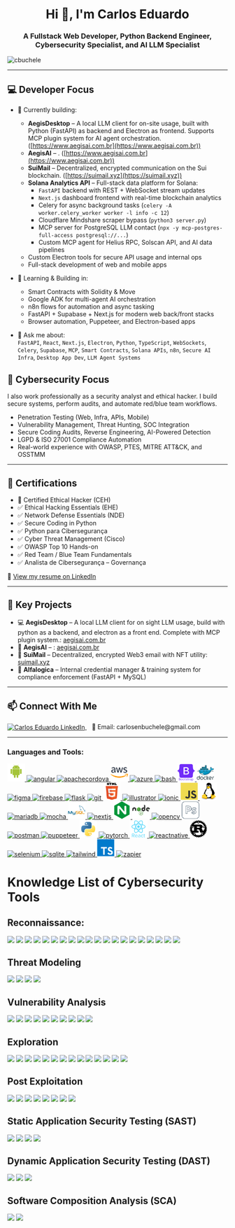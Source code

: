 <h1 align="center">Hi 👋, I'm Carlos Eduardo</h1>
<h3 align="center">A Fullstack Web Developer, Python Backend Engineer, Cybersecurity Specialist, and AI LLM Specialist</h3>

<p align="left">
  <img src="https://komarev.com/ghpvc/?username=cbuchele&label=Profile%20views&color=0e75b6&style=flat" alt="cbuchele" />
</p>

---

## 💻 Developer Focus

- 🔭 Currently building:
  - **AegisDesktop** – A local LLM client for on-site usage, built with Python (FastAPI) as backend and Electron as frontend. Supports MCP plugin system for AI agent orchestration. ([https://www.aegisai.com.br](https://www.aegisai.com.br))
  - **AegisAI** – . ([https://www.aegisai.com.br](https://www.aegisai.com.br))
  - **SuiMail** – Decentralized, encrypted communication on the Sui blockchain. ([https://suimail.xyz](https://suimail.xyz))
  - **Solana Analytics API** – Full-stack data platform for Solana:
    - `FastAPI` backend with REST + WebSocket stream updates
    - `Next.js` dashboard frontend with real-time blockchain analytics
    - Celery for async background tasks (`celery -A worker.celery_worker worker -l info -c 12`)
    - Cloudflare Mindshare scraper bypass (`python3 server.py`)
    - MCP server for PostgreSQL LLM contact (`npx -y mcp-postgres-full-access postgresql://...`)
    - Custom MCP agent for Helius RPC, Solscan API, and AI data pipelines
  - Custom Electron tools for secure API usage and internal ops
  - Full-stack development of web and mobile apps

- 🌱 Learning & Building in:
  - Smart Contracts with Solidity & Move
  - Google ADK for multi-agent AI orchestration
  - n8n flows for automation and async tasking
  - FastAPI + Supabase + Next.js for modern web back/front stacks
  - Browser automation, Puppeteer, and Electron-based apps

- 💬 Ask me about:  
  `FastAPI`, `React`, `Next.js`, `Electron`, `Python`, `TypeScript`, `WebSockets`, `Celery`, `Supabase`, `MCP`, `Smart Contracts`, `Solana APIs`, `n8n`, `Secure AI Infra`, `Desktop App Dev`, `LLM Agent Systems`


## 🔐 Cybersecurity Focus

I also work professionally as a security analyst and ethical hacker. I build secure systems, perform audits, and automate red/blue team workflows.

- Penetration Testing (Web, Infra, APIs, Mobile)
- Vulnerability Management, Threat Hunting, SOC Integration
- Secure Coding Audits, Reverse Engineering, AI-Powered Detection
- LGPD & ISO 27001 Compliance Automation
- Real-world experience with OWASP, PTES, MITRE ATT&CK, and OSSTMM

---

## 📜 Certifications

- 🏅 Certified Ethical Hacker (CEH)
- ✅ Ethical Hacking Essentials (EHE)
- ✅ Network Defense Essentials (NDE)
- ✅ Secure Coding in Python
- ✅ Python para Cibersegurança
- ✅ Cyber Threat Management (Cisco)
- ✅ OWASP Top 10 Hands-on
- ✅ Red Team / Blue Team Fundamentals
- ✅ Analista de Cibersegurança – Governança

📄 [View my resume on LinkedIn](https://www.linkedin.com/in/carlos-e-041075181/)

---

## 🚀 Key Projects
- 💻 **AegisDesktop** – A local LLM client for on sight LLM usage, build with python as a backend, and electron as a front end. Complete with MCP plugin system.: [aegisai.com.br](https://aegisai.com.br)  
- 🔐 **AegisAI** – : [aegisai.com.br](https://aegisai.com.br)  
- 💬 **SuiMail** – Decentralized, encrypted Web3 email with NFT utility: [suimail.xyz](https://suimail.xyz)  
- 🧠 **Alfalogica** – Internal credential manager & training system for compliance enforcement (FastAPI + MySQL)

---

## 📫 Connect With Me

<a href="https://linkedin.com/in/carlos-e-041075181" target="blank">
  <img align="center" src="https://raw.githubusercontent.com/rahuldkjain/github-profile-readme-generator/master/src/images/icons/Social/linked-in-alt.svg" alt="Carlos Eduardo LinkedIn" height="30" width="40" />
</a>
&nbsp;&nbsp;&nbsp;📧 Email: carlosenbuchele@gmail.com

---
<h3 align="left">Languages and Tools:</h3>
<p align="left"> <a href="https://developer.android.com" target="_blank" rel="noreferrer"> <img src="https://raw.githubusercontent.com/devicons/devicon/master/icons/android/android-original-wordmark.svg" alt="android" width="40" height="40"/> </a> <a href="https://angular.io" target="_blank" rel="noreferrer"> <img src="https://angular.io/assets/images/logos/angular/angular.svg" alt="angular" width="40" height="40"/> </a> <a href="https://cordova.apache.org/" target="_blank" rel="noreferrer"> <img src="https://www.vectorlogo.zone/logos/apache_cordova/apache_cordova-icon.svg" alt="apachecordova" width="40" height="40"/> </a> <a href="https://aws.amazon.com" target="_blank" rel="noreferrer"> <img src="https://raw.githubusercontent.com/devicons/devicon/master/icons/amazonwebservices/amazonwebservices-original-wordmark.svg" alt="aws" width="40" height="40"/> </a> <a href="https://azure.microsoft.com/en-in/" target="_blank" rel="noreferrer"> <img src="https://www.vectorlogo.zone/logos/microsoft_azure/microsoft_azure-icon.svg" alt="azure" width="40" height="40"/> </a> <a href="https://www.gnu.org/software/bash/" target="_blank" rel="noreferrer"> <img src="https://www.vectorlogo.zone/logos/gnu_bash/gnu_bash-icon.svg" alt="bash" width="40" height="40"/> </a> <a href="https://getbootstrap.com" target="_blank" rel="noreferrer"> <img src="https://raw.githubusercontent.com/devicons/devicon/master/icons/bootstrap/bootstrap-plain-wordmark.svg" alt="bootstrap" width="40" height="40"/> </a> <a href="https://www.docker.com/" target="_blank" rel="noreferrer"> <img src="https://raw.githubusercontent.com/devicons/devicon/master/icons/docker/docker-original-wordmark.svg" alt="docker" width="40" height="40"/> </a> <a href="https://www.figma.com/" target="_blank" rel="noreferrer"> <img src="https://www.vectorlogo.zone/logos/figma/figma-icon.svg" alt="figma" width="40" height="40"/> </a> <a href="https://firebase.google.com/" target="_blank" rel="noreferrer"> <img src="https://www.vectorlogo.zone/logos/firebase/firebase-icon.svg" alt="firebase" width="40" height="40"/> </a> <a href="https://flask.palletsprojects.com/" target="_blank" rel="noreferrer"> <img src="https://www.vectorlogo.zone/logos/pocoo_flask/pocoo_flask-icon.svg" alt="flask" width="40" height="40"/> </a> <a href="https://git-scm.com/" target="_blank" rel="noreferrer"> <img src="https://www.vectorlogo.zone/logos/git-scm/git-scm-icon.svg" alt="git" width="40" height="40"/> </a> <a href="https://www.w3.org/html/" target="_blank" rel="noreferrer"> <img src="https://raw.githubusercontent.com/devicons/devicon/master/icons/html5/html5-original-wordmark.svg" alt="html5" width="40" height="40"/> </a> <a href="https://www.adobe.com/in/products/illustrator.html" target="_blank" rel="noreferrer"> <img src="https://www.vectorlogo.zone/logos/adobe_illustrator/adobe_illustrator-icon.svg" alt="illustrator" width="40" height="40"/> </a> <a href="https://ionicframework.com" target="_blank" rel="noreferrer"> <img src="https://upload.wikimedia.org/wikipedia/commons/d/d1/Ionic_Logo.svg" alt="ionic" width="40" height="40"/> </a> <a href="https://developer.mozilla.org/en-US/docs/Web/JavaScript" target="_blank" rel="noreferrer"> <img src="https://raw.githubusercontent.com/devicons/devicon/master/icons/javascript/javascript-original.svg" alt="javascript" width="40" height="40"/> </a> <a href="https://www.linux.org/" target="_blank" rel="noreferrer"> <img src="https://raw.githubusercontent.com/devicons/devicon/master/icons/linux/linux-original.svg" alt="linux" width="40" height="40"/> </a> <a href="https://mariadb.org/" target="_blank" rel="noreferrer"> <img src="https://www.vectorlogo.zone/logos/mariadb/mariadb-icon.svg" alt="mariadb" width="40" height="40"/> </a> <a href="https://mochajs.org" target="_blank" rel="noreferrer"> <img src="https://www.vectorlogo.zone/logos/mochajs/mochajs-icon.svg" alt="mocha" width="40" height="40"/> </a> <a href="https://www.mysql.com/" target="_blank" rel="noreferrer"> <img src="https://raw.githubusercontent.com/devicons/devicon/master/icons/mysql/mysql-original-wordmark.svg" alt="mysql" width="40" height="40"/> </a> <a href="https://nextjs.org/" target="_blank" rel="noreferrer"> <img src="https://cdn.worldvectorlogo.com/logos/nextjs-2.svg" alt="nextjs" width="40" height="40"/> </a> <a href="https://www.nginx.com" target="_blank" rel="noreferrer"> <img src="https://raw.githubusercontent.com/devicons/devicon/master/icons/nginx/nginx-original.svg" alt="nginx" width="40" height="40"/> </a> <a href="https://nodejs.org" target="_blank" rel="noreferrer"> <img src="https://raw.githubusercontent.com/devicons/devicon/master/icons/nodejs/nodejs-original-wordmark.svg" alt="nodejs" width="40" height="40"/> </a> <a href="https://opencv.org/" target="_blank" rel="noreferrer"> <img src="https://www.vectorlogo.zone/logos/opencv/opencv-icon.svg" alt="opencv" width="40" height="40"/> </a> <a href="https://www.photoshop.com/en" target="_blank" rel="noreferrer"> <img src="https://raw.githubusercontent.com/devicons/devicon/master/icons/photoshop/photoshop-line.svg" alt="photoshop" width="40" height="40"/> </a> <a href="https://postman.com" target="_blank" rel="noreferrer"> <img src="https://www.vectorlogo.zone/logos/getpostman/getpostman-icon.svg" alt="postman" width="40" height="40"/> </a> <a href="https://github.com/puppeteer/puppeteer" target="_blank" rel="noreferrer"> <img src="https://www.vectorlogo.zone/logos/pptrdev/pptrdev-official.svg" alt="puppeteer" width="40" height="40"/> </a> <a href="https://www.python.org" target="_blank" rel="noreferrer"> <img src="https://raw.githubusercontent.com/devicons/devicon/master/icons/python/python-original.svg" alt="python" width="40" height="40"/> </a> <a href="https://pytorch.org/" target="_blank" rel="noreferrer"> <img src="https://www.vectorlogo.zone/logos/pytorch/pytorch-icon.svg" alt="pytorch" width="40" height="40"/> </a> <a href="https://reactjs.org/" target="_blank" rel="noreferrer"> <img src="https://raw.githubusercontent.com/devicons/devicon/master/icons/react/react-original-wordmark.svg" alt="react" width="40" height="40"/> </a> <a href="https://reactnative.dev/" target="_blank" rel="noreferrer"> <img src="https://reactnative.dev/img/header_logo.svg" alt="reactnative" width="40" height="40"/> </a> <a href="https://www.rust-lang.org" target="_blank" rel="noreferrer"> <img src="https://raw.githubusercontent.com/devicons/devicon/master/icons/rust/rust-plain.svg" alt="rust" width="40" height="40"/> </a> <a href="https://www.selenium.dev" target="_blank" rel="noreferrer"> <img src="https://raw.githubusercontent.com/detain/svg-logos/780f25886640cef088af994181646db2f6b1a3f8/svg/selenium-logo.svg" alt="selenium" width="40" height="40"/> </a> <a href="https://www.sqlite.org/" target="_blank" rel="noreferrer"> <img src="https://www.vectorlogo.zone/logos/sqlite/sqlite-icon.svg" alt="sqlite" width="40" height="40"/> </a> <a href="https://tailwindcss.com/" target="_blank" rel="noreferrer"> <img src="https://www.vectorlogo.zone/logos/tailwindcss/tailwindcss-icon.svg" alt="tailwind" width="40" height="40"/> </a> <a href="https://www.typescriptlang.org/" target="_blank" rel="noreferrer"> <img src="https://raw.githubusercontent.com/devicons/devicon/master/icons/typescript/typescript-original.svg" alt="typescript" width="40" height="40"/> </a> <a href="https://zapier.com" target="_blank" rel="noreferrer"> <img src="https://www.vectorlogo.zone/logos/zapier/zapier-icon.svg" alt="zapier" width="40" height="40"/> </a> </p>


# Knowledge List of Cybersecurity Tools
## Reconnaissance:

<div>
    <img src="https://img.shields.io/badge/-Nmap-E95645?style=for-the-badge&logo=Nmap&logoColor=white" />
    <img src="https://img.shields.io/badge/-Recon--ng-EF5350?style=for-the-badge&logo=Recon-ng&logoColor=white" />
    <img src="https://img.shields.io/badge/-theHarvester-4CAF50?style=for-the-badge&logo=&logoColor=white" />
    <img src="https://img.shields.io/badge/-Shodan-FF5722?style=for-the-badge&logo=Shodan&logoColor=white" />
    <img src="https://img.shields.io/badge/-Google_dorks-4285F4?style=for-the-badge&logo=Google&logoColor=white" />
    <img src="https://img.shields.io/badge/-Amass-9932CC?style=for-the-badge&logo=&logoColor=white" />
    <img src="https://img.shields.io/badge/-SpiderFoot-009688?style=for-the-badge&logo=&logoColor=white" />
    <img src="https://img.shields.io/badge/-Sublist3r-FFA500?style=for-the-badge&logo=&logoColor=white" />
    <img src="https://img.shields.io/badge/-Censys-FF69B4?style=for-the-badge&logo=&logoColor=white" />
    <img src="https://img.shields.io/badge/-FOCA-4B0082?style=for-the-badge&logo=&logoColor=white" />
    <img src="https://img.shields.io/badge/-Maltego-00BFFF?style=for-the-badge&logo=&logoColor=white" />
    <img src="https://img.shields.io/badge/-hping-800080?style=for-the-badge&logo=&logoColor=white" />
    <img src="https://img.shields.io/badge/-EyeWitness-4682B4?style=for-the-badge&logo=&logoColor=white" />
    <img src="https://img.shields.io/badge/-Netcat-FF1493?style=for-the-badge&logo=&logoColor=white" />
    <img src="https://img.shields.io/badge/-Wireshark-1679A7?style=for-the-badge&logo=&logoColor=white" />
    <img src="https://img.shields.io/badge/-Burp_Suite-FF6347?style=for-the-badge&logo=Burp%20Suite&logoColor=white" />
    <img src="https://img.shields.io/badge/-OWASP_ZAP-2F4F4F?style=for-the-badge&logo=&logoColor=white" />
    <img src="https://img.shields.io/badge/-Masscan-008080?style=for-the-badge&logo=&logoColor=white" />
    <img src="https://img.shields.io/badge/-Dmitry-FFD700?style=for-the-badge&logo=&logoColor=white" />
    <img src="https://img.shields.io/badge/-Wappalyzer-7B68EE?style=for-the-badge&logo=&logoColor=white" />
</div>

## Threat Modeling

<div>
    <img src="https://img.shields.io/badge/-Threat_Modeling-FF5733?style=for-the-badge&logo=&logoColor=white" />
    <img src="https://img.shields.io/badge/-DREAD_Score-4B0082?style=for-the-badge&logo=&logoColor=white" />
    <img src="https://img.shields.io/badge/-Attack_Tree-8A2BE2?style=for-the-badge&logo=&logoColor=white" />
    <img src="https://img.shields.io/badge/-STRIDE_Model-00CED1?style=for-the-badge&logo=&logoColor=white" />
</div>

## Vulnerability Analysis
<div>
    <img src="https://img.shields.io/badge/-Nessus-64DD17?style=for-the-badge&logo=Nessus&logoColor=white" />
    <img src="https://img.shields.io/badge/-OpenVAS-4CAF50?style=for-the-badge&logo=&logoColor=white" />
    <img src="https://img.shields.io/badge/-Nexpose-FFC107?style=for-the-badge&logo=&logoColor=white" />
    <img src="https://img.shields.io/badge/-QualysGuard-1976D2?style=for-the-badge&logo=&logoColor=white" />
    <img src="https://img.shields.io/badge/-Nikto-4B0082?style=for-the-badge&logo=&logoColor=white" />
    <img src="https://img.shields.io/badge/-Retina-3F51B5?style=for-the-badge&logo=&logoColor=white" />
    <img src="https://img.shields.io/badge/-OpenSCAP-FF5722?style=for-the-badge&logo=&logoColor=white" />
    <img src="https://img.shields.io/badge/-OpenVAS-4682B4?style=for-the-badge&logo=&logoColor=white" />
    <img src="https://img.shields.io/badge/-Wfuzz-FF6347?style=for-the-badge&logo=&logoColor=white" />
    <img src="https://img.shields.io/badge/-Websecurify-2F4F4F?style=for-the-badge&logo=&logoColor=white" />
</div>

## Exploration
<div>
    <img src="https://img.shields.io/badge/-Metasploit_Framework-1976D2?style=for-the-badge&logo=Metasploit&logoColor=white" />
    <img src="https://img.shields.io/badge/-ExploitDB-FF9800?style=for-the-badge&logo=&logoColor=white" />
    <img src="https://img.shields.io/badge/-Veil--Evasion-008080?style=for-the-badge&logo=&logoColor=white" />
    <img src="https://img.shields.io/badge/-BeEF-8BC34A?style=for-the-badge&logo=&logoColor=white" />
    <img src="https://img.shields.io/badge/-SQLMap-F44336?style=for-the-badge&logo=&logoColor=white" />
    <img src="https://img.shields.io/badge/-Hydra-009688?style=for-the-badge&logo=&logoColor=white" />
    <img src="https://img.shields.io/badge/-John_the_Ripper-4B0082?style=for-the-badge&logo=&logoColor=white" />
    <img src="https://img.shields.io/badge/-ZAP-9ACD32?style=for-the-badge&logo=&logoColor=white" />
    <img src="https://img.shields.io/badge/-Burp_Suite-FF6347?style=for-the-badge&logo=Burp%20Suite&logoColor=white" />
    <img src="https://img.shields.io/badge/-Empire-8A2BE2?style=for-the-badge&logo=&logoColor=white" />
    <img src="https://img.shields.io/badge/-CrackMapExec-00CED1?style=for-the-badge&logo=&logoColor=white" />
    <img src="https://img.shields.io/badge/-Sqlninja-FFD700?style=for-the-badge&logo=&logoColor=white" />
    <img src="https://img.shields.io/badge/-PowerSploit-7B68EE?style=for-the-badge&logo=&logoColor=white" />
    <img src="https://img.shields.io/badge/-Social_Engineer_Toolkit-00BFFF?style=for-the-badge&logo=&logoColor=white" />
</div>

## Post Exploitation

<div>
    <img src="https://img.shields.io/badge/-Meterpreter-3F51B5?style=for-the-badge&logo=&logoColor=white" />
    <img src="https://img.shields.io/badge/-PowerShell_Empire-FF5722?style=for-the-badge&logo=&logoColor=white" />
    <img src="https://img.shields.io/badge/-Responder-2196F3?style=for-the-badge&logo=&logoColor=white" />
    <img src="https://img.shields.io/badge/-Mimikatz-FFC107?style=for-the-badge&logo=&logoColor=white" />
    <img src="https://img.shields.io/badge/-Empire-8A2BE2?style=for-the-badge&logo=&logoColor=white" />
    <img src="https://img.shields.io/badge/-Metasploit_Framework-1976D2?style=for-the-badge&logo=Metasploit&logoColor=white" />
    <img src="https://img.shields.io/badge/-CrackMapExec-00CED1?style=for-the-badge&logo=&logoColor=white" />
    <img src="https://img.shields.io/badge/-Ghidra-FF4500?style=for-the-badge&logo=&logoColor=white" />
</div>

## Static Application Security Testing (SAST)

<div>
    <img src="https://img.shields.io/badge/-SonarQube-4CAF50?style=for-the-badge&logo=SonarQube&logoColor=white" />
    <img src="https://img.shields.io/badge/-Veracode-009688?style=for-the-badge&logo=&logoColor=white" />
    <img src="https://img.shields.io/badge/-Checkmarx-FF5722?style=for-the-badge&logo=&logoColor=white" />
    <img src="https://img.shields.io/badge/-Fortify-FFC107?style=for-the-badge&logo=&logoColor=white" />
</div>

## Dynamic Application Security Testing (DAST)

<div>
    <img src="https://img.shields.io/badge/-AppScan-FF5722?style=for-the-badge&logo=&logoColor=white" />
    <img src="https://img.shields.io/badge/-Nessus-4CAF50?style=for-the-badge&logo=&logoColor=white" />
    <img src="https://img.shields.io/badge/-OWASP_ZAP-FFC107?style=for-the-badge&logo=&logoColor=white" />
</div>

## Software Composition Analysis (SCA)

<div>
    <img src="https://img.shields.io/badge/-Snyk-FFC107?style=for-the-badge&logo=&logoColor=white" />
    <img src="https://img.shields.io/badge/-Sonatype-2196F3?style=for-the-badge&logo=&logoColor=white" />
</div>


